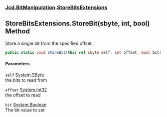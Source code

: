 ### [Jcd.BitManipulation](Jcd_BitManipulation.md 'Jcd.BitManipulation').[StoreBitsExtensions](Jcd_BitManipulation_StoreBitsExtensions.md 'Jcd.BitManipulation.StoreBitsExtensions')
## StoreBitsExtensions.StoreBit(sbyte, int, bool) Method
Store a single bit from the specified offset.  
```csharp
public static void StoreBit(this ref sbyte self, int offset, bool bit);
```
#### Parameters
<a name='Jcd_BitManipulation_StoreBitsExtensions_StoreBit(sbyte_int_bool)_self'></a>
`self` [System.SByte](https://docs.microsoft.com/en-us/dotnet/api/System.SByte 'System.SByte')  
the bits to read from
  
<a name='Jcd_BitManipulation_StoreBitsExtensions_StoreBit(sbyte_int_bool)_offset'></a>
`offset` [System.Int32](https://docs.microsoft.com/en-us/dotnet/api/System.Int32 'System.Int32')  
the offset to read
  
<a name='Jcd_BitManipulation_StoreBitsExtensions_StoreBit(sbyte_int_bool)_bit'></a>
`bit` [System.Boolean](https://docs.microsoft.com/en-us/dotnet/api/System.Boolean 'System.Boolean')  
The bit value to set
  
